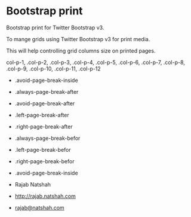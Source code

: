 Bootstrap print
====================

 Bootstrap print for Twitter Bootstrap v3.
 
 To mange grids using Twitter Bootstrap v3 for print media.
 
 This will help controlling grid columns size on printed pages.
 
  col-p-1,
 .col-p-2,
 .col-p-3,
 .col-p-4,
 .col-p-5,
 .col-p-6,
 .col-p-7,
 .col-p-8,
 .col-p-9,
 .col-p-10,
 .col-p-11,
 .col-p-12
 
  - .avoid-page-break-inside
  - .always-page-break-after
  - .avoid-page-break-after
  - .left-page-break-after
  - .right-page-break-after
  - .always-page-break-befor
  - .left-page-break-befor
  - .right-page-break-befor
  - .avoid-page-break-inside
 
 
   - Rajab Natshah
   - http://rajab.natshah.com
   - rajab@natshah.com
